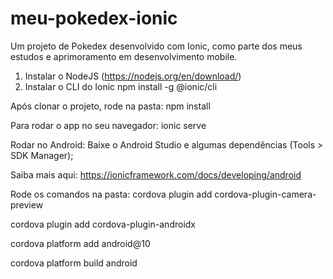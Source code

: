 # meu-pokedex-ionic
Um projeto de Pokedex desenvolvido com Ionic, como parte dos meus estudos e aprimoramento em desenvolvimento mobile.

1. Instalar o NodeJS (https://nodejs.org/en/download/) 
2. Instalar o CLI do Ionic
npm install -g @ionic/cli


Após clonar o projeto, rode na pasta:
npm install


Para rodar o app no seu navegador:
ionic serve


Rodar no Android:
Baixe o Android Studio e algumas dependências (Tools > SDK Manager);

Saiba mais aqui: https://ionicframework.com/docs/developing/android

Rode os comandos na pasta:
cordova plugin add cordova-plugin-camera-preview

cordova plugin add cordova-plugin-androidx

cordova platform add android@10

cordova platform build android
